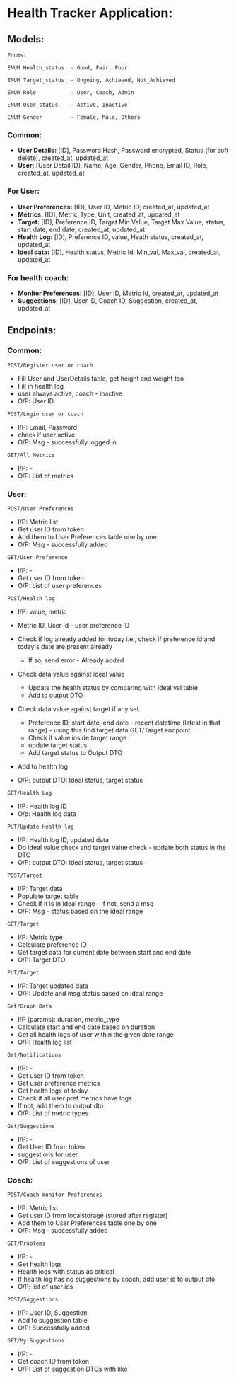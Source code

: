 # Health Tracker Application:

## Models:
```
Enums:

ENUM Health_status  - Good, Fair, Poor

ENUM Target_status  - Ongoing, Achieved, Not_Achieved

ENUM Role           - User, Coach, Admin

ENUM User_status    - Active, Inactive

ENUM Gender         - Female, Male, Others
```
### Common:
- **User Details:** [ID], Password Hash, Password encrypted, Status (for soft delete), created_at, updated_at
- **User:** [User Detail ID], Name, Age, Gender, Phone, Email ID, Role, created_at, updated_at

### For User:
- **User Preferences:** [ID], User ID, Metric ID, created_at, updated_at
- **Metrics:** [ID], Metric_Type, Unit, created_at, updated_at
- **Target:** [ID], Preference ID, Target Min Value, Target Max Value, status, start date, end date, created_at, updated_at 
- **Health Log:** [ID], Preference ID, value, Heath status, created_at, updated_at
- **Ideal data:** [ID], Health status, Metric Id, Min_val, Max_val, created_at, updated_at 

### For health coach:
- **Monitor Preferences:** [ID], User ID, Metric Id, created_at, updated_at 
- **Suggestions:** [ID], User ID, Coach ID, Suggestion, created_at, updated_at 

## Endpoints:
### Common:
`POST/Register user or coach`
- Fill User and UserDetails table, get height and weight too
- Fill in health log
- user always active, coach - inactive
- O/P: User ID 

`POST/Login user or coach` 
- I/P: Email, Password 
- check if user active
- O/P: Msg - successfully logged in

`GET/All Metrics` 
- I/P: - 
- O/P: List of metrics

### User:
`POST/User Preferences` 
- I/P: Metric list
- Get user ID from token 
- Add them to User Preferences table one by one 
- O/P: Msg - successfully added 

`GET/User Preference`
- I/P: -
- Get user ID from token 
- O/P: List of user preferences

`POST/Health log`
- I/P: value, metric
- Metric ID, User Id - user preference ID 
- Check if log already added for today i.e., check if preference id and today's date are present already 
    - If so, send error - Already added

- Check data value against ideal value 
    - Update the health status by comparing with ideal val table
    - Add to output DTO

- Check data value against target if any set 
    - Preference ID, start date, end date - recent datetime (latest in that range) - using this find target data GET/Target endpoint
    - Check if value inside target range
    - update target status 
    - Add target status to Output DTO

- Add to health log 
- O/P: output DTO: Ideal status, target status 

`GET/Health Log`
- I/P: Health log ID 
- O/p: Health log data 

`PUT/Update Health log` 
- I/P: Health log ID, updated data 
- Do ideal value check and target value check - update both status in the DTO 
- O/P: output DTO: Ideal status, target status 

`POST/Target`
- I/P: Target data 
- Populate target table
- Check if it is in ideal range - if not, send a msg 
- O/P: Msg - status based on the ideal range 

`GET/Target` 
- I/P: Metric type
- Calculate preference ID 
- Get target data for current date between start and end date 
- O/P: Target DTO 

`PUT/Target`
- I/P: Target updated data 
- O/P: Update and msg status based on ideal range 

`Get/Graph Data` 
- I/P (params): duration, metric_type 
- Calculate start and end date based on duration 
- Get all health logs of user within the given date range 
- O/P: Health log list 

`Get/Notifications` 
- I/P: -
- Get user ID from token 
- Get user preference metrics 
- Get health logs of today 
- Check if all user pref metrics have logs 
- If not, add them to output dto  
- O/P: List of metric types 

`Get/Suggestions`
- I/P: -
- Get User ID from token 
- suggestions for user
- O/P: List of suggestions of user 

### Coach:
`POST/Coach monitor Preferences` 
- I/P: Metric list
- Get user ID from localstorage (stored after register) 
- Add them to User Preferences table one by one 
- O/P: Msg - successfully added

`GET/Problems`
- I/P: -
- Get health logs 
- Health logs with status as critical
- If health log has no suggestions by coach, add user id to output dto 
- O/P: list of user ids

`POST/Suggestions` 
- I/P: User ID, Suggestion
- Add to suggestion table 
- O/P: Successfully added 

`GET/My Suggestions` 
- I/P: -
- Get coach ID from token 
- O/P: List of suggestion DTOs with like 